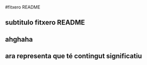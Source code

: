 #fitxero README
## subtitulo fitxero README
## ahghaha
## ara representa que té contingut significatiu
